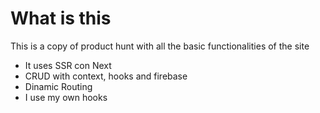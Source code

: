# What is this

This is a copy of product hunt with all the basic functionalities of the site

 - It uses SSR con Next
 - CRUD with context, hooks and firebase
 - Dinamic Routing
 - I use my own hooks 

